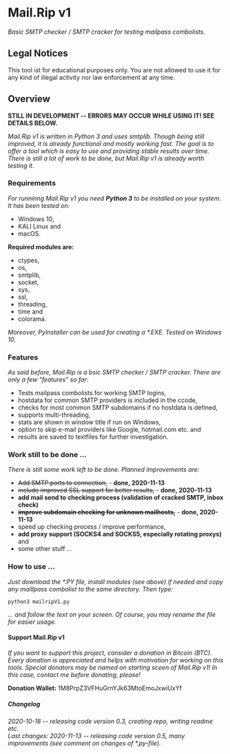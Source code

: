 # Mail.Rip v1
<p><i>Basic SMTP checker / SMTP cracker for testing mailpass combolists.</i></p>

<h2>Legal Notices</h2>
<p>This tool ist for educational purposes only. You are not allowed to use it for any kind of illegal activity nor law enforcement at any time.</p>

<h2>Overview</h2>
<p><b>STILL IN DEVELOPMENT -- ERRORS MAY OCCUR WHILE USING IT! SEE DETAILS BELOW.</b></p>
<p><i>Mail.Rip v1 is written in Python 3 and uses smtplib. Though being still improved, it is already functional and mostly working fast. The goal is to offer a tool which is easy to use and providing stable results over time. There is still a lot of work to be done, but Mail.Rip v1 is already worth testing it.</i></p>

<h3>Requirements</h3>
<p><i>For runninng Mail.Rip v1 you need <b>Python 3</b> to be installed on your system. It has been tested on:</i></p>
<p>
  <ul>
    <li>Windows 10,</li>
    <li>KALI Linux and</li>
    <li>macOS.</li>
  </ul>
</p>
<p><b>Required modules are:</b></p>
<p>
  <ul>
    <li>ctypes,</li>
    <li>os,</li>
    <li>smtplib,</li>
    <li>socket,</li>
    <li>sys,</li>
    <li>ssl,</li>
    <li>threading,</li>
    <li>time and</li>
    <li>colorama.</li>
  </ul>
</p>
<p><i>Moreover, PyInstaller can be used for creating a *.EXE. Tested on Windows 10.</i></p>

<h3>Features</h3>
<p><i>As said before, Mail.Rip is a bsic SMTP checker / SMTP cracker. There are only a few "features" so far:</i></p>
<p>
  <ul>
    <li>Tests mailpass combolists for working SMTP logins,</li>
    <li>hostdata for common SMTP providers is included in the ccode,</li>
    <li>checks for most common SMTP subdomains if no hostdata is defined,</li>
    <li>supports multi-threading,</li>
    <li>stats are shown in window title if run on Windows,</li>
    <li>option to skip e-mail providers like Google, hotmail.com etc. and</li>
    <li>results are saved to textfiles for further investigation.</li>
  </ul>
</p>

<h3>Work still to be done ...</h3>
<p><i>There is still some work left to be done. Planned improvements are:</i></p>
<p>
  <ul>
    <li><del>Add SMTP ports to connection,</del> - <b>done, 2020-11-13</b></li>
    <li><del>include improved SSL support for better results,</del> - <b>done, 2020-11-13</b></li>
    <li><b>add mail send to checking process (validation of cracked SMTP, inbox check)</b></li>
    <li><del><b>improve subdomain checking for unknown mailhosts,</b></del> - <b>done, 2020-11-13</b></li>
    <li>speed up checking process / improve performance,</li>
    <li><b>add proxy support (SOCKS4 and SOCKS5, especially rotating proxys)</b> and</li>
    <li>some other stuff ...</li>
  </ul>
</p>

<h3>How to use ...</h3>
<p><i>Just download the *.PY file, install modules (see above) if needed and copy any maillpass combolist to the same directory. Then type:</i></p>

```
python3 mailripV1.py
```

<p><i>... and follow the text on your screen. Of course, you may rename the file for easier usage.</i></p>

<h4>Support Mail.Rip v1</h4>
<p><i>If you want to support this project, consider a donation in Bitcoin (BTC). Every donation is appreciated and helps with motivation for working on this tools. Special donators may be named on starting sceen of Mail.Rip v1! In this case, contact me before donating, please!</i></p>
<p><b>Donation Wallet:</b>   1M8PrpZ3VFHuGrnYJk63MtoEmoJxwiUxYf</p>

<h5>Changelog</h5>
<p><i>2020-10-18 -- releasing code version 0.3, creating repo, writing readme etc.</i><br>
<i>Last changes: 2020-11-13 -- releasing code version 0.5, many improvements (see comment on changes of *.py-file).</i></p>
